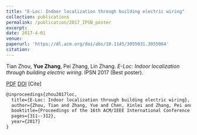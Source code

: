 ```yaml
---
title: "E-Loc: Indoor localization through building electric wiring"
collection: publications
permalink: /publication/2017_IPSN_poster
excerpt: 
date: 2017-4-01
venue: 
paperurl: 'https://dl.acm.org/doi/abs/10.1145/3055031.3055064'
citation: 
---
```

Tian Zhou, **Yue Zhang**, Pei Zhang, Lin Zhang. *E-Loc: Indoor localization through building electric wiring*. IPSN 2017 (Best poster).

[PDF](http://yzthu.github.io/files/2017_ipsn_poster.pdf) [DOI](diolink)
[Cite]
```markdown
@inproceedings{zhou2017loc,
  title={E-Loc: Indoor localization through building electric wiring},
  author={Zhou, Tian and Zhang, Yue and Chen, Xinlei and Zhang, Pei and Zhang, Lin},
  booktitle={Proceedings of the 16th ACM/IEEE International Conference on Information Processing in Sensor Networks},
  pages={311--312},
  year={2017}
}
```
